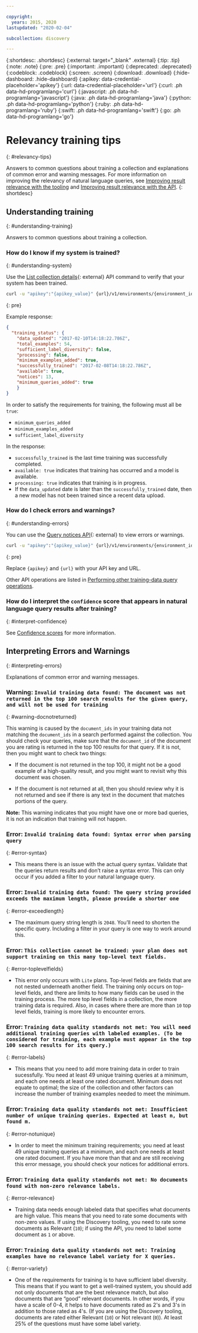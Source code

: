 ```yaml
---

copyright:
  years: 2015, 2020
lastupdated: "2020-02-04"

subcollection: discovery

---
```


{:shortdesc: .shortdesc}
{:external: target="_blank" .external}
{:tip: .tip}
{:note: .note}
{:pre: .pre}
{:important: .important}
{:deprecated: .deprecated}
{:codeblock: .codeblock}
{:screen: .screen}
{:download: .download}
{:hide-dashboard: .hide-dashboard}
{:apikey: data-credential-placeholder='apikey'} 
{:url: data-credential-placeholder='url'}
{:curl: .ph data-hd-programlang='curl'}
{:javascript: .ph data-hd-programlang='javascript'}
{:java: .ph data-hd-programlang='java'}
{:python: .ph data-hd-programlang='python'}
{:ruby: .ph data-hd-programlang='ruby'}
{:swift: .ph data-hd-programlang='swift'}
{:go: .ph data-hd-programlang='go'}

# Relevancy training tips
{: #relevancy-tips}

 Answers to common questions about training a collection and explanations of common error and warning messages. For more information on improving the relevancy of natural language queries, see [Improving result relevance with the tooling](/docs/discovery?topic=discovery-improving-result-relevance-with-the-tooling) and [Improving result relevance with the API](/docs/discovery?topic=discovery-improving-result-relevance-with-the-api).
{: shortdesc}

## Understanding training
{: #understanding-training}

Answers to common questions about training a collection.

### How do I know if my system is trained?
{: #understanding-system}

Use the [List collection details](https://{DomainName}/apidocs/discovery#get-collection-details){: external} API command to verify that your system has been trained.  

```bash
curl -u "apikey":"{apikey_value}" {url}/v1/environments/{environment_id}/collections/{collection_id}?version=2019-04-30"
```
{: pre}

Example response:

```json
{
  "training_status": {
    "data_updated": "2017-02-10T14:18:22.786Z",
    "total_examples": 54,
    "sufficient_label_diversity": false,
    "processing": false,
    "minimum_examples_added": true,
    "successfully_trained": "2017-02-08T14:18:22.786Z",
    "available": true,
    "notices": 13,
    "minimum_queries_added": true    
    }
}
```

In order to satisfy the requirements for training, the following must all be `true`:
- `minimum_queries_added`
- `minimum_examples_added`
- `sufficient_label_diversity`   

In the response:
- `successfully_trained` is the last time training was successfully completed. 
- `available: true` indicates that training has occurred and a model is available.
- `processing: true` indicates that training is in progress.
-  If the `data_updated` date is later than the `successfully_trained` date, then a new model has not been trained since a recent data upload.  

### How do I check errors and warnings?
{: #understanding-errors}

You can use the [Query notices API](https://{DomainName}/apidocs/discovery#query-system-notices){: external} to view errors or warnings.  

```bash
curl -u "apikey":"{apikey_value}" {url}/v1/environments/{environment_id}/collections/{collection_id}/notices?version=2019-04-30"
```
{: pre}

Replace `{apikey}` and `{url}` with your API key and URL.

Other API operations are listed in [Performing other training-data query operations](/docs/discovery?topic=discovery-improving-result-relevance-with-the-api#training-data-operations).

### How do I interpret the `confidence` score that appears in natural language query results after training?
{: #interpret-confidence}

See [Confidence scores](/docs/discovery?topic=discovery-improving-result-relevance-with-the-tooling#confidence) for more information.  

## Interpreting Errors and Warnings
{: #interpreting-errors}

Explanations of common error and warning messages.

### Warning: `Invalid training data found: The document was not returned in the top 100 search results for the given query, and will not be used for training`
{: #warning-docnotreturned}

This warning is caused by the `document_ids` in your training data not matching the `document_ids` in a search performed against the collection. You should check your queries, make sure that the `document_id` of the document you are rating is returned in the top 100 results for that query. If it is not, then you might want to check two things:  

- If the document is not returned in the top 100, it might not be a good example of a high-quality result, and you might want to revisit why this document was chosen.  

- If the document is not returned at all, then you should review why it is not returned and see if there is any text in the document that matches portions of the query.  

**Note:** This warning indicates that you might have one or more bad queries, it is not an indication that training will not happen.  

### Error: `Invalid training data found: Syntax error when parsing query`
{: #error-syntax}

- This means there is an issue with the actual query syntax. Validate that the queries return results and don’t raise a syntax error. This can only occur if you added a filter to your natural language query.

### Error: `Invalid training data found: The query string provided exceeds the maximum length, please provide a shorter one`
{: #error-exceedlength}

- The maximum query string length is `2048`. You’ll need to shorten the specific query. Including a filter in your query is one way to work around this.  

### Error: `This collection cannot be trained: your plan does not support training on this many top-level text fields.`
{: #error-toplevelfields}

- This error only occurs with `Lite` plans. Top-level fields are fields that are not nested underneath another field. The training only occurs on top-level fields, and there are limits to how many fields can be used in the training process. The more top level fields in a collection, the more training data is required. Also, in cases where there are more than `10` top level fields, training is more likely to encounter errors. 

### Error: `Training data quality standards not met: You will need additional training queries with labeled examples. (To be considered for training, each example must appear in the top 100 search results for its query.)`
{: #error-labels}

- This means that you need to add more training data in order to train sucessfully. You need at least 49 unique training queries at a minimum, and each one needs at least one rated document. Minimum does not equate to optimal; the size of the collection and other factors can increase the number of training examples needed to meet the minimum.  

### Error: `Training data quality standards not met: Insufficient number of unique training queries. Expected at least n, but found m.`
{: #error-notunique}

- In order to meet the minimum training requirements; you need at least 49 unique training queries at a minimum, and each one needs at least one rated document. If you have more than that and are still receiving this error message, you should check your notices for additional errors.  

### Error: `Training data quality standards not met: No documents found with non-zero relevance labels.`
{: #error-relevance}

- Training data needs enough labeled data that specifies what documents are high value. This means that you need to rate some documents with non-zero values. If using the Discovery tooling, you need to rate some documents as Relevant (`10`); if using the API, you need to label some document as `1` or above.   

### Error: `Training data quality standards not met: Training examples have no relevance label variety for X queries.`
{: #error-variety}

- One of the requirements for training is to have sufficient label diversity. This means that if you want to get a well-trained system, you should add not only documents that are the best relevance match, but also documents that are “good” relevant documents. In other words, if you have a scale of 0-4, it helps to have documents rated as 2's and 3's in addition to those rated as 4's. (If you are using the Discovery tooling, documents are rated either Relevant (`10`) or Not relevant (`0`)). At least 25% of the questions must have some label variety.   
